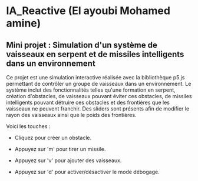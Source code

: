 # IA_Reactive (El ayoubi Mohamed amine)
## Mini projet : Simulation d'un système de vaisseaux en serpent et de missiles intelligents dans un environnement


Ce projet est une simulation interactive réalisée avec la bibliothèque p5.js permettant de contrôler un groupe de vaisseaux dans un environnement. Le système inclut des fonctionnalités telles qu'une formation en serpent, création d'obstacles, de vaisseaux pouvant éviter ces obstacles, de missiles intelligents pouvant détruire ces obstacles et des frontières que les vaisseaux ne peuvent franchir. Des sliders sont présents afin de modifier le rayon des vaisseaux ainsi que le poids des frontières.

Voici les touches : 
* Cliquez pour créer un obstacle.

* Appuyez sur 'm' pour tirer un missile.

* Appuyez sur 'v' pour ajouter des vaisseaux.

* Appuyez sur 'd' pour activer/désactiver le mode débogage.
